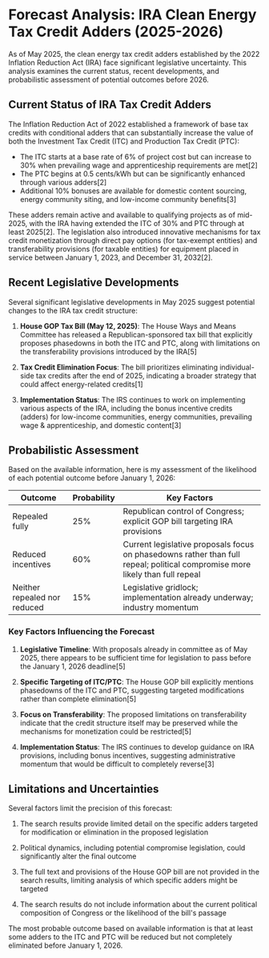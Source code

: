 # Forecast Analysis: IRA Clean Energy Tax Credit Adders (2025-2026)

As of May 2025, the clean energy tax credit adders established by the 2022 Inflation Reduction Act (IRA) face significant legislative uncertainty. This analysis examines the current status, recent developments, and probabilistic assessment of potential outcomes before 2026.

## Current Status of IRA Tax Credit Adders

The Inflation Reduction Act of 2022 established a framework of base tax credits with conditional adders that can substantially increase the value of both the Investment Tax Credit (ITC) and Production Tax Credit (PTC):

- The ITC starts at a base rate of 6% of project cost but can increase to 30% when prevailing wage and apprenticeship requirements are met[2]
- The PTC begins at 0.5 cents/kWh but can be significantly enhanced through various adders[2]
- Additional 10% bonuses are available for domestic content sourcing, energy community siting, and low-income community benefits[3]

These adders remain active and available to qualifying projects as of mid-2025, with the IRA having extended the ITC of 30% and PTC through at least 2025[2]. The legislation also introduced innovative mechanisms for tax credit monetization through direct pay options (for tax-exempt entities) and transferability provisions (for taxable entities) for equipment placed in service between January 1, 2023, and December 31, 2032[2].

## Recent Legislative Developments

Several significant legislative developments in May 2025 suggest potential changes to the IRA tax credit structure:

1. **House GOP Tax Bill (May 12, 2025)**: The House Ways and Means Committee has released a Republican-sponsored tax bill that explicitly proposes phasedowns in both the ITC and PTC, along with limitations on the transferability provisions introduced by the IRA[5]

2. **Tax Credit Elimination Focus**: The bill prioritizes eliminating individual-side tax credits after the end of 2025, indicating a broader strategy that could affect energy-related credits[1]

3. **Implementation Status**: The IRS continues to work on implementing various aspects of the IRA, including the bonus incentive credits (adders) for low-income communities, energy communities, prevailing wage & apprenticeship, and domestic content[3]

## Probabilistic Assessment

Based on the available information, here is my assessment of the likelihood of each potential outcome before January 1, 2026:

| Outcome | Probability | Key Factors |
|---------|------------|-------------|
| Repealed fully | 25% | Republican control of Congress; explicit GOP bill targeting IRA provisions |
| Reduced incentives | 60% | Current legislative proposals focus on phasedowns rather than full repeal; political compromise more likely than full repeal |
| Neither repealed nor reduced | 15% | Legislative gridlock; implementation already underway; industry momentum |

### Key Factors Influencing the Forecast

1. **Legislative Timeline**: With proposals already in committee as of May 2025, there appears to be sufficient time for legislation to pass before the January 1, 2026 deadline[5]

2. **Specific Targeting of ITC/PTC**: The House GOP bill explicitly mentions phasedowns of the ITC and PTC, suggesting targeted modifications rather than complete elimination[5]

3. **Focus on Transferability**: The proposed limitations on transferability indicate that the credit structure itself may be preserved while the mechanisms for monetization could be restricted[5]

4. **Implementation Status**: The IRS continues to develop guidance on IRA provisions, including bonus incentives, suggesting administrative momentum that would be difficult to completely reverse[3]

## Limitations and Uncertainties

Several factors limit the precision of this forecast:

1. The search results provide limited detail on the specific adders targeted for modification or elimination in the proposed legislation

2. Political dynamics, including potential compromise legislation, could significantly alter the final outcome

3. The full text and provisions of the House GOP bill are not provided in the search results, limiting analysis of which specific adders might be targeted

4. The search results do not include information about the current political composition of Congress or the likelihood of the bill's passage

The most probable outcome based on available information is that at least some adders to the ITC and PTC will be reduced but not completely eliminated before January 1, 2026.